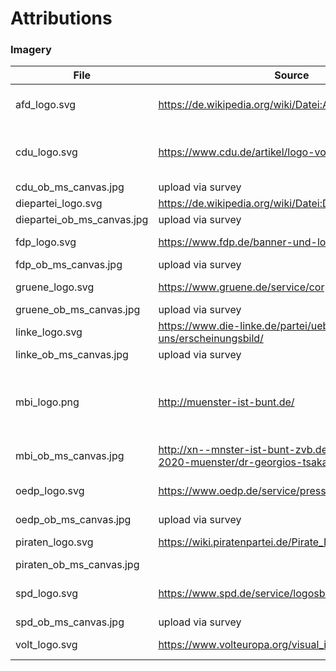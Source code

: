 # Attributions

### Imagery

|File|Source|Description|Copyright|
|----|------|-----------|---------|
afd_logo.svg|https://de.wikipedia.org/wiki/Datei:AfD-Logo-2017.svg|Logo|Alternative für Deutschland (AfD), Berlin
cdu_logo.svg|https://www.cdu.de/artikel/logo-vorlagen|Logo|Christlich Demokratische Union Deutschlands, Berlin
cdu_ob_ms_canvas.jpg|upload via survey|Portrait|Markus Lewe
diepartei_logo.svg|https://de.wikipedia.org/wiki/Datei:Die_PARTEI_Logo.svg|Logo|Die PARTEI, Berlin
diepartei_ob_ms_canvas.jpg|upload via survey|Portrait|Roland Scholle
fdp_logo.svg|https://www.fdp.de/banner-und-logo|Logo|Freie Demokratische Partei e.V., Berlin
fdp_ob_ms_canvas.jpg|upload via survey|Portrait|Jörg Berens
gruene_logo.svg|https://www.gruene.de/service/corporate-design|Logo|BÜNDNIS 90/DIE GRÜNEN, Berlin
gruene_ob_ms_canvas.jpg|upload via survey|Portrait|Peter Todeskino
linke_logo.svg|https://www.die-linke.de/partei/ueber-uns/erscheinungsbild/|Logo|Partei DIE LINKE, Berlin
linke_ob_ms_canvas.jpg|upload via survey|Portrait|Ulrich Thoden
mbi_logo.png|http://muenster-ist-bunt.de/|Logo|Kommunale Wähler*innen-Vereinigung „Münster – bunt und international“, Münster
mbi_ob_ms_canvas.jpg|http://xn--mnster-ist-bunt-zvb.de/kommunalwahl-2020-muenster/dr-georgios-tsakalidis/|Portrait|Georgios Tsakalidis
oedp_logo.svg|https://www.oedp.de/service/presse/|Logo|Ökologisch-Demokratische Partei, Würzburg
oedp_ob_ms_canvas.jpg|upload via survey|Portrait|Michael Krapp
piraten_logo.svg|https://wiki.piratenpartei.de/Pirate_Design/Logos|Logo|Piratenpartei Deutschland, Berlin
piraten_ob_ms_canvas.jpg||Portrait|Sebastian Kroos
spd_logo.svg|https://www.spd.de/service/logosbanner/|Logo|Sozialdemokratische Partei Deutschlands, Berlin
spd_ob_ms_canvas.jpg|upload via survey|Portrait|Michael Jung
volt_logo.svg|https://www.volteuropa.org/visual_identity|Logo|Volt Europa A.I.S.B.L., Brüssel

